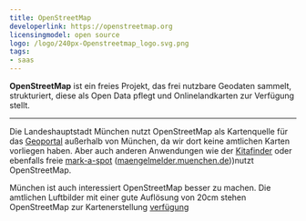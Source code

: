 ```yaml
---
title: OpenStreetMap
developerlink: https://openstreetmap.org
licensingmodel: open source
logo: /logo/240px-Openstreetmap_logo.svg.png
tags:
- saas
---
```

__OpenStreetMap__ ist ein freies Projekt, das frei nutzbare Geodaten sammelt, strukturiert, diese als Open Data pflegt und Onlinelandkarten zur Verfügung stellt.

---

Die Landeshauptstadt München nutzt OpenStreetMap als Kartenquelle für das [Geoportal](geoportal.html) außerhalb von München, da wir dort keine amtlichen Karten vorliegen haben.
Aber auch anderen Anwendungen wie der [Kitafinder](https://kitafinder.muenchen.de/elternportal/de/einrichtungen/karte/ergebnisse) oder ebenfalls freie [mark-a-spot](mark-a-spot.html) ([maengelmelder.muenchen.de](https://maengelmelder.muenchen.de)))nutzt OpenStreetMap.

München ist auch interessiert OpenStreetMap besser zu machen.
Die amtlichen Luftbilder mit einer gute Auflösung von 20cm stehen OpenStreetMap zur Kartenerstellung [verfügung](https://github.com/osmlab/editor-layer-index/blob/gh-pages/sources/europe/de/AktuelleLuftbilderDerLandeshauptstadtMuenchen20cm.geojson?short_path=cdc4d8a)

